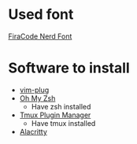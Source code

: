 # Used font

[FiraCode Nerd Font](https://www.nerdfonts.com/font-downloads)

# Software to install

- [vim-plug](https://github.com/junegunn/vim-plug)
- [Oh My Zsh](https://ohmyz.sh/)
  - Have zsh installed
- [Tmux Plugin Manager](https://github.com/tmux-plugins/tpm)
  - Have tmux installed
- [Alacritty](https://github.com/alacritty/alacritty)
